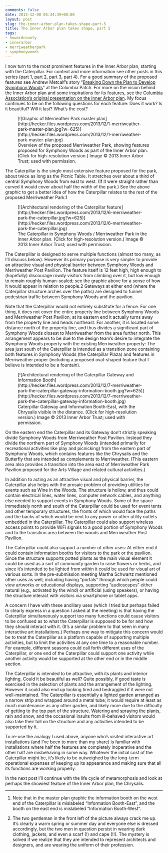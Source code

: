 ```yaml
---
comments: false
date: 2013-12-08 05:34:39+00:00
layout: post
slug: the-inner-arbor-plan-takes-shape-part-5
title: The Inner Arbor plan takes shape, part 5
tags:
- howardcounty
- innerarbor
- merriweatherpark
- symphonywoods
---
```


I now turn to the most prominent features in the Inner Arbor plan, starting with the Caterpillar. For context and more information see other posts in this series ([part 1](/2013/12/04/the-inner-arbor-plan-takes-shape-part-1/), [part 2](/2013/12/05/the-inner-arbor-plan-takes-shape-part-2/), [part 3](/2013/12/06/the-inner-arbor-plan-takes-shape-part-3/), [part 4](/2013/12/07/the-inner-arbor-plan-takes-shape-part-4/)). For a good summary of the proposed features see Andrew Metcalf’s story “[Breaking Down the Plan to Develop Symphony Woods](http://columbia.patch.com/groups/downtown-columbia-development/p/breaking-down-the-plan-to-develop-symphony-woods)” at the Columbia Patch. For more on the vision behind the Inner Arbor plan and some inspirations for its features, see the [Columbia Association’s original presentation on the Inner Arbor plan](http://www.scribd.com/doc/122612333/Columbia-Association-Inner-Arbor-Plan-Presentation). My focus continues to be on the following questions for each feature: Does it work? Is it beautiful? Will it last? What’s the cost?

<figure markdown="1">
[![Graphic of Merrieather Park master plan](http://hecker.files.wordpress.com/2013/12/1-merriweather-park-master-plan.jpg?w=625)](http://hecker.files.wordpress.com/2013/12/1-merriweather-park-master-plan.jpg)
<figcaption>Overview of the proposed Merriweather Park, showing features proposed for Symphony Woods as part of the Inner Arbor plan. (Click for high-resolution version.) Image © 2013 Inner Arbor Trust; used with permission.</figcaption>
</figure>



The Caterpillar is the single most extensive feature proposed for the park, about twice as long as the Picnic Table. It stretches over about a third of central Symphony Woods from east to west. (If it were straight rather than curved it would cover about half the width of the park.) See the above graphic to get a better idea of how the Caterpillar relates to the rest of the proposed Merriweather Park.1
<figure markdown="1">
[![Architectural rendering of the Caterpillar feature](http://hecker.files.wordpress.com/2013/12/6-merriweather-park-the-caterpillar.jpg?w=625)](http://hecker.files.wordpress.com/2013/12/6-merriweather-park-the-caterpillar.jpg)
<figcaption>The Caterpillar in Symphony Woods / Merriweather Park in the Inner Arbor plan. (Click for high-resolution version.) Image © 2013 Inner Arbor Trust; used with permission.</figcaption>
</figure>


The Caterpillar is designed to serve multiple functions (almost too many, as I’ll discuss below). However its primary purpose is very simple: to provide an attractive visual and physical barrier between Symphony Woods and Merriweather Post Pavilion. The feature itself is 12 feet high, high enough to (hopefully) discourage rowdy visitors from climbing over it, but low enough to remain roughly human-scaled; see the graphic above for a sense of how it would appear in relation to people.2 Gateways at either end (where the Caterpillar structure arches over the paths) are designed to funnel pedestrian traffic between Symphony Woods and the pavilion.

Note that the Caterpillar would not entirely substitute for a fence. For one thing, it does not cover the entire property line between Symphony Woods and Merriweather Post Pavilion; at its eastern end it actually turns away from the property line and heads northeast. For another, it is located some distance north of the property line, and thus divides a significant part of Symphony Woods closest to Merriweather from the area further north. This arrangement appears to be due to the design team’s desire to integrate the Symphony Woods property with the existing Merriweather property: The area just south of the Caterpillar is intended as a transition zone containing both features in Symphony Woods (the Caterpillar Plaza) and features in Merriweather proper (including a proposed oval-shaped feature that I believe is intended to be a fountain).
<figure markdown="1">
[![Architectural rendering of the Caterpillar Gateway and Information Booth](http://hecker.files.wordpress.com/2013/12/7-merriweather-park-the-caterpillar-gateway-information-booth.jpg?w=625)](http://hecker.files.wordpress.com/2013/12/7-merriweather-park-the-caterpillar-gateway-information-booth.jpg)
<figcaption>Caterpillar Gateway and Information Booth-East, with the Chrysalis visible in the distance. (Click for high-resolution version.) Image © 2013 Inner Arbor Trust; used with permission.</figcaption>
</figure>


On the eastern end the Caterpillar and its Gateway don’t strictly speaking divide Symphony Woods from Merriweather Post Pavilion. Instead they divide the northern part of Symphony Woods (intended primarily for recreational activities like play and picnicking) from the eastern part of Symphony Woods, which contains features like the Chrysalis and the Butterfly that are intended as complements to Merriweather. (This eastern area also provides a transition into the area east of Merriweather Park Pavilion proposed for the Arts Village and related cultural activities.)

In addition to acting as an attractive visual and physical barrier, the Caterpillar also helps with the prosaic problem of providing utilities for events such as Wine in the Woods. The structure is hollow, and thus could contain electrical lines, water lines, computer network cables, and anything else needed to support events in Symphony Woods. Some of the space immediately north and south of the Caterpillar could be used for event tents and other temporary structures, the fronts of which would face the paths and the backs of which would be next to any power or other utility outlets embedded in the Caterpillar. The Caterpillar could also support wireless access points to provide WiFi signals to a good portion of Symphony Woods and to the transition area between the woods and Merriweather Post Pavilion.

The Caterpillar could also support a number of other uses: At either end it could contain information booths for visitors to the park or the pavilion. Since the structure supports potted plants as the main visual element it could be used as a sort of community garden to raise flowers or herbs, and since it’s intended to be lighted from within it could be used for visual art of various sorts. In the pre-submission meeting Martha Schwartz mentioned other uses as well, including having “portals” through which people could view artworks or educational displays, supporting “audioscapes” either natural (e.g., activated by the wind) or artificial (using speakers), or having the structure interact with visitors via smartphone or tablet apps.

A concern I have with these ancillary uses (which I tried but perhaps failed to clearly express in a question I asked at the meeting) is that having the Caterpillar simultaneously support too many functions could cause visitors to be confused as to what the Caterpillar is supposed to be for and how they should interact with it. (It’s a similar problem to that seen in many interactive art installations.) Perhaps one way to mitigate this concern would be to treat the Caterpillar as a platform capable of supporting multiple activities, but to limit the activities at any one time to a reasonable number. For example, different seasons could call forth different uses of the Caterpillar, or one end of the Caterpillar could support one activity while another activity would be supported at the other end or in the middle section.

The Caterpillar is intended to be attractive, with its plants and interior lighting. Could it be beautiful as well? Quite possibly, if good taste is exercised in the selection of plants and the arrangement of the lighting. However it could also end up looking tired and bedraggled if it were not well-maintained. The Caterpillar is essentially a lighted garden arranged as a narrow strip and wrapped around a metal tube; it would require at least as much maintenance as any other garden, and likely more due to the difficulty of getting to the top part of the structure. Watering and spraying the plants, rain and snow, and the occasional insults from ill-behaved visitors would also take their toll on the structure and any activities intended to be supported by it.

To re-use the analogy I used above, anyone who’s visited interactive art installations (and I’ve been to more than my share) is familiar with installations where half the features are completely inoperative and the other half are misbehaving in some way. Whatever the initial cost of the Caterpillar might be, it’s likely to be outweighed by the long-term operational expenses of keeping up its appearance and making sure that all its functions are working properly.

In the next post I’ll continue with the life cycle of metamorphosis and look at perhaps the showiest feature of the Inner Arbor plan, the Chrysalis.



* * *



1. Note that in the master plan graphic the information booth on the west end of the Caterpillar is mislabeled “Information Booth-East”, and the booth on the east end is mislabeled “Information Booth-West”.

2. The two gentleman in the front left of the picture always crack me up. It’s clearly a warm spring or summer day and everyone else is dressed accordingly, but the two men in question persist in wearing dark clothing, jackets, and even a scarf (!) and cape (!!). The mystery is solved if we realize that they are intended to represent architects and designers, and are wearing the uniform of their profession.
